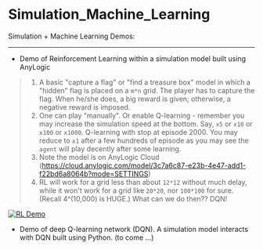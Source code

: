 # Simulation_Machine_Learning
Simulation + Machine Learning Demos:

<hr />

* Demo of Reinforcement Learning within a simulation model built using AnyLogic
> 1. A basic "capture a flag" or "find a treasure box" model in which a "hidden" flag is placed on a `m*n` grid. The player has to capture the flag. When he/she does, a big reward is given; otherwise, a negative reward is imposed.
> 2. One can play "manually". Or enable Q-learning - remember you may increase the simulation speed at the bottom. Say, `x5` or `x10` or `x100` or `x1000`. Q-learning with stop at episode 2000. You may reduce to `x1` after a few hundreds of episode as you may see the `agent` will play decently after some learning. 
> 3. Note the model is on AnyLogic Cloud (https://cloud.anylogic.com/model/3c7a6c87-e23b-4e47-add1-f22bd6a8064b?mode=SETTINGS)
> 4. RL will work for a grid less than about `12*12` without much delay, while it won't work for a grid like `20*20`, nor `100*100` for sure. (Recall 4^(10,000) is HUGE.) What can we do then?? DQN! 

[![RL Demo](https://ilabutk.github.io/Simulation_Machine_Learning/images/cover.png)](https://youtu.be/wUTTcUBYZYk)


* Demo of deep Q-learning network (DQN). A simulation model interacts with DQN built using Python. (to come ...)
